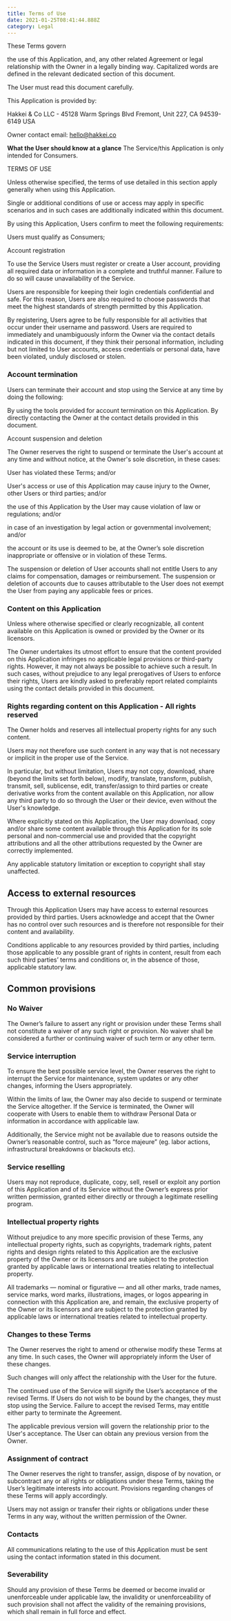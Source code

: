 ```yaml
---
title: Terms of Use
date: 2021-01-25T08:41:44.888Z
category: Legal
---
```

<!--StartFragment-->

These Terms govern

the use of this Application, and, any other related Agreement or legal relationship with the Owner in a legally binding way. Capitalized words are defined in the relevant dedicated section of this document.

The User must read this document carefully.

This Application is provided by:

Hakkei & Co LLC - 45128 Warm Springs Blvd Fremont, Unit 227, CA 94539-6149 USA

Owner contact email: [hello@hakkei.co](mailto:hello@hakkei.co)

**What the User should know at a glance** The Service/this Application is only intended for Consumers.

TERMS OF USE

Unless otherwise specified, the terms of use detailed in this section apply generally when using this Application.

Single or additional conditions of use or access may apply in specific scenarios and in such cases are additionally indicated within this document.

By using this Application, Users confirm to meet the following requirements:

Users must qualify as Consumers;

Account registration

To use the Service Users must register or create a User account, providing all required data or information in a complete and truthful manner. Failure to do so will cause unavailability of the Service.

Users are responsible for keeping their login credentials confidential and safe. For this reason, Users are also required to choose passwords that meet the highest standards of strength permitted by this Application.

By registering, Users agree to be fully responsible for all activities that occur under their username and password. Users are required to immediately and unambiguously inform the Owner via the contact details indicated in this document, if they think their personal information, including but not limited to User accounts, access credentials or personal data, have been violated, unduly disclosed or stolen.

### [](https://github.com/ysaito-2000/netlify-cms/blob/main/content/footer-info/terms/index-1.md#account-termination)Account termination

Users can terminate their account and stop using the Service at any time by doing the following:

By using the tools provided for account termination on this Application. By directly contacting the Owner at the contact details provided in this document.

Account suspension and deletion

The Owner reserves the right to suspend or terminate the User's account at any time and without notice, at the Owner's sole discretion, in these cases:

User has violated these Terms; and/or

User's access or use of this Application may cause injury to the Owner, other Users or third parties; and/or

the use of this Application by the User may cause violation of law or regulations; and/or

in case of an investigation by legal action or governmental involvement; and/or

the account or its use is deemed to be, at the Owner’s sole discretion inappropriate or offensive or in violation of these Terms.

The suspension or deletion of User accounts shall not entitle Users to any claims for compensation, damages or reimbursement. The suspension or deletion of accounts due to causes attributable to the User does not exempt the User from paying any applicable fees or prices.

### [](https://github.com/ysaito-2000/netlify-cms/blob/main/content/footer-info/terms/index-1.md#content-on-this-application)Content on this Application

Unless where otherwise specified or clearly recognizable, all content available on this Application is owned or provided by the Owner or its licensors.

The Owner undertakes its utmost effort to ensure that the content provided on this Application infringes no applicable legal provisions or third-party rights. However, it may not always be possible to achieve such a result. In such cases, without prejudice to any legal prerogatives of Users to enforce their rights, Users are kindly asked to preferably report related complaints using the contact details provided in this document.

### [](https://github.com/ysaito-2000/netlify-cms/blob/main/content/footer-info/terms/index-1.md#rights-regarding-content-on-this-application---all-rights-reserved)Rights regarding content on this Application - All rights reserved

The Owner holds and reserves all intellectual property rights for any such content.

Users may not therefore use such content in any way that is not necessary or implicit in the proper use of the Service.

In particular, but without limitation, Users may not copy, download, share (beyond the limits set forth below), modify, translate, transform, publish, transmit, sell, sublicense, edit, transfer/assign to third parties or create derivative works from the content available on this Application, nor allow any third party to do so through the User or their device, even without the User's knowledge.

Where explicitly stated on this Application, the User may download, copy and/or share some content available through this Application for its sole personal and non-commercial use and provided that the copyright attributions and all the other attributions requested by the Owner are correctly implemented.

Any applicable statutory limitation or exception to copyright shall stay unaffected.

## [](https://github.com/ysaito-2000/netlify-cms/blob/main/content/footer-info/terms/index-1.md#access-to-external-resources)Access to external resources

Through this Application Users may have access to external resources provided by third parties. Users acknowledge and accept that the Owner has no control over such resources and is therefore not responsible for their content and availability.

Conditions applicable to any resources provided by third parties, including those applicable to any possible grant of rights in content, result from each such third parties’ terms and conditions or, in the absence of those, applicable statutory law.

## [](https://github.com/ysaito-2000/netlify-cms/blob/main/content/footer-info/terms/index-1.md#common-provisions)Common provisions

### [](https://github.com/ysaito-2000/netlify-cms/blob/main/content/footer-info/terms/index-1.md#no-waiver)No Waiver

The Owner’s failure to assert any right or provision under these Terms shall not constitute a waiver of any such right or provision. No waiver shall be considered a further or continuing waiver of such term or any other term.

### [](https://github.com/ysaito-2000/netlify-cms/blob/main/content/footer-info/terms/index-1.md#service-interruption)Service interruption

To ensure the best possible service level, the Owner reserves the right to interrupt the Service for maintenance, system updates or any other changes, informing the Users appropriately.

Within the limits of law, the Owner may also decide to suspend or terminate the Service altogether. If the Service is terminated, the Owner will cooperate with Users to enable them to withdraw Personal Data or information in accordance with applicable law.

Additionally, the Service might not be available due to reasons outside the Owner’s reasonable control, such as “force majeure” (eg. labor actions, infrastructural breakdowns or blackouts etc).

### [](https://github.com/ysaito-2000/netlify-cms/blob/main/content/footer-info/terms/index-1.md#service-reselling)Service reselling

Users may not reproduce, duplicate, copy, sell, resell or exploit any portion of this Application and of its Service without the Owner’s express prior written permission, granted either directly or through a legitimate reselling program.

### [](https://github.com/ysaito-2000/netlify-cms/blob/main/content/footer-info/terms/index-1.md#intellectual-property-rights)Intellectual property rights

Without prejudice to any more specific provision of these Terms, any intellectual property rights, such as copyrights, trademark rights, patent rights and design rights related to this Application are the exclusive property of the Owner or its licensors and are subject to the protection granted by applicable laws or international treaties relating to intellectual property.

All trademarks — nominal or figurative — and all other marks, trade names, service marks, word marks, illustrations, images, or logos appearing in connection with this Application are, and remain, the exclusive property of the Owner or its licensors and are subject to the protection granted by applicable laws or international treaties related to intellectual property.

### [](https://github.com/ysaito-2000/netlify-cms/blob/main/content/footer-info/terms/index-1.md#changes-to-these-terms)Changes to these Terms

The Owner reserves the right to amend or otherwise modify these Terms at any time. In such cases, the Owner will appropriately inform the User of these changes.

Such changes will only affect the relationship with the User for the future.

The continued use of the Service will signify the User’s acceptance of the revised Terms. If Users do not wish to be bound by the changes, they must stop using the Service. Failure to accept the revised Terms, may entitle either party to terminate the Agreement.

The applicable previous version will govern the relationship prior to the User's acceptance. The User can obtain any previous version from the Owner.

### [](https://github.com/ysaito-2000/netlify-cms/blob/main/content/footer-info/terms/index-1.md#assignment-of-contract)Assignment of contract

The Owner reserves the right to transfer, assign, dispose of by novation, or subcontract any or all rights or obligations under these Terms, taking the User’s legitimate interests into account. Provisions regarding changes of these Terms will apply accordingly.

Users may not assign or transfer their rights or obligations under these Terms in any way, without the written permission of the Owner.

### [](https://github.com/ysaito-2000/netlify-cms/blob/main/content/footer-info/terms/index-1.md#contacts)Contacts

All communications relating to the use of this Application must be sent using the contact information stated in this document.

### [](https://github.com/ysaito-2000/netlify-cms/blob/main/content/footer-info/terms/index-1.md#severability)Severability

Should any provision of these Terms be deemed or become invalid or unenforceable under applicable law, the invalidity or unenforceability of such provision shall not affect the validity of the remaining provisions, which shall remain in full force and effect.

<!--EndFragment-->